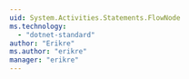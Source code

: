 ```yaml
---
uid: System.Activities.Statements.FlowNode
ms.technology: 
  - "dotnet-standard"
author: "Erikre"
ms.author: "erikre"
manager: "erikre"
---
```

